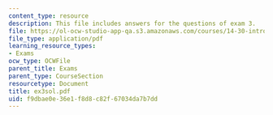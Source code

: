 ```yaml
---
content_type: resource
description: This file includes answers for the questions of exam 3.
file: https://ol-ocw-studio-app-qa.s3.amazonaws.com/courses/14-30-introduction-to-statistical-method-in-economics-spring-2006/f9dbae0e36e1f8d8c82f67034da7b7dd_ex3sol.pdf
file_type: application/pdf
learning_resource_types:
- Exams
ocw_type: OCWFile
parent_title: Exams
parent_type: CourseSection
resourcetype: Document
title: ex3sol.pdf
uid: f9dbae0e-36e1-f8d8-c82f-67034da7b7dd
---
```

